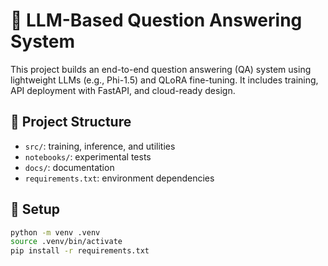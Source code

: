# 🤖 LLM-Based Question Answering System

This project builds an end-to-end question answering (QA) system using lightweight LLMs (e.g., Phi-1.5) and QLoRA fine-tuning. It includes training, API deployment with FastAPI, and cloud-ready design.

## 📁 Project Structure
- `src/`: training, inference, and utilities
- `notebooks/`: experimental tests
- `docs/`: documentation
- `requirements.txt`: environment dependencies

## 🚀 Setup
```bash
python -m venv .venv
source .venv/bin/activate
pip install -r requirements.txt
